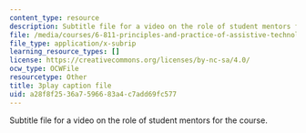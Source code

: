 ```yaml
---
content_type: resource
description: Subtitle file for a video on the role of student mentors for the course.
file: /media/courses/6-811-principles-and-practice-of-assistive-technology-fall-2014/a28f8f2536a7596683a4c7add69fc577_K67ojX4-PL8.vtt
file_type: application/x-subrip
learning_resource_types: []
license: https://creativecommons.org/licenses/by-nc-sa/4.0/
ocw_type: OCWFile
resourcetype: Other
title: 3play caption file
uid: a28f8f25-36a7-5966-83a4-c7add69fc577
---
```

Subtitle file for a video on the role of student mentors for the course.